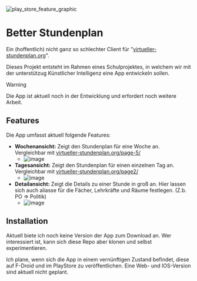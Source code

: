![play_store_feature_graphic](https://github.com/user-attachments/assets/ae479d49-64f3-4796-bc47-21df2f6c2fb8)

# Better Stundenplan
Ein (hoffentlich) nicht ganz so schlechter Client für "[virtueller-stundenplan.org](https://virtueller-stundenplan.org)".

Dieses Projekt entsteht im Rahmen eines Schulprojektes, in welchem wir mit der unterstützug Künstlicher Intelligenz eine App entwickeln sollen.

> [!WARNING]
> Die App ist aktuell noch in der Entwicklung und erfordert noch weitere Arbeit.

## Features
Die App umfasst aktuell folgende Features:
* **Wochenansicht:** Zeigt den Stundenplan für eine Woche an. Vergleichbar mit [virtueller-stundenplan.org/page-5/](https://virtueller-stundenplan.org/page-5/)
  * ![image](https://github.com/user-attachments/assets/06ad1201-7332-4eba-a9a2-a13776e94fe4)
* **Tagesansicht:** Zeigt den Stundenplan für einen einzelnen Tag an. Vergleichbar mit [virtueller-stundenplan.org/page2/](https://virtueller-stundenplan.org/page2/)
  * ![image](https://github.com/user-attachments/assets/9b4f42ee-1f79-4adc-a010-241c55a718e2)
* **Detailansicht:** Zeigt die Details zu einer Stunde in groß an. Hier lassen sich auch aliasse für die Fächer, Lehrkräfte und Räume festlegen. (Z.b. PO => Politik)
  * ![image](https://github.com/user-attachments/assets/c657e582-94c8-47e5-b54b-1425fa59237b)

## Installation
Aktuell biete ich noch keine Version der App zum Download an. Wer interessiert ist, kann sich diese Repo aber klonen und selbst experimentieren.

Ich plane, wenn sich die App in einem vernünftigen Zustand befindet, diese auf F-Droid und im PlayStore zu veröffentlichen. Eine Web- und IOS-Version sind aktuell nicht geplant.
